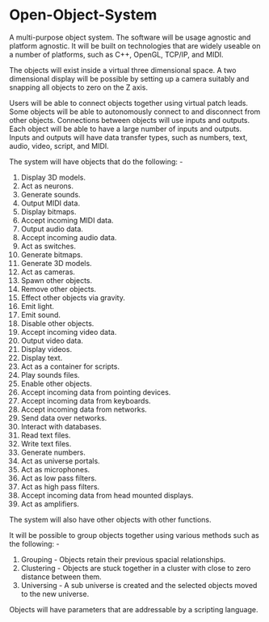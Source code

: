 # Open-Object-System

A multi-purpose object system. The software will be usage agnostic and platform agnostic. It will be built on technologies that are widely useable on a number of platforms, such as C++, OpenGL, TCP/IP, and MIDI.  

The objects will exist inside a virtual three dimensional space. A two dimensional display will be possible by setting up a camera suitably and snapping all objects to zero on the Z axis. 

Users will be able to connect objects together using virtual patch leads. Some objects will be able to autonomously connect to and disconnect from other objects. Connections between objects will use inputs and outputs. Each object will be able to have a large number of inputs and outputs. Inputs and outputs will have data transfer types, such as numbers, text, audio, video, script, and MIDI.

The system will have objects that do the following: -

1. Display 3D models.
2. Act as neurons.
3. Generate sounds.
4. Output MIDI data.
5. Display bitmaps.
6. Accept incoming MIDI data.
7. Output audio data.
8. Accept incoming audio data.
9. Act as switches.
10. Generate bitmaps.
11. Generate 3D models.
12. Act as cameras.
13. Spawn other objects.
14. Remove other objects.
15. Effect other objects via gravity.
16. Emit light.
17. Emit sound.
18. Disable other objects.
19. Accept incoming video data.
20. Output video data.
21. Display videos.
22. Display text.
23. Act as a container for scripts.
24. Play sounds files.
25. Enable other objects.
26. Accept incoming data from pointing devices.
27. Accept incoming data from keyboards.
28. Accept incoming data from networks.
29. Send data over networks.
30. Interact with databases.
31. Read text files.
32. Write text files.
33. Generate numbers.
34. Act as universe portals.
35. Act as microphones.
36. Act as low pass filters.
37. Act as high pass filters.
38. Accept incoming data from head mounted displays.
39. Act as amplifiers.

The system will also have other objects with other functions.

It will be possible to group objects together using various methods such as the following: -

1. Grouping - Objects retain their previous spacial relationships.
2. Clustering - Objects are stuck together in a cluster with close to zero distance between them.
3. Universing - A sub universe is created and the selected objects moved to the new universe.

Objects will have parameters that are addressable by a scripting language.

